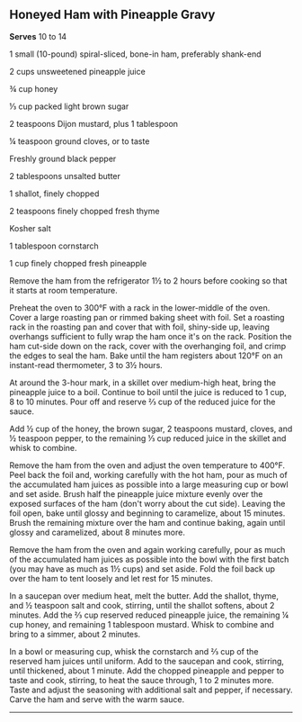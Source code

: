 ﻿## Honeyed Ham with Pineapple Gravy

**Serves** 10 to 14

1 small (10-pound) spiral-sliced, bone-in ham, preferably shank-end

2 cups unsweetened pineapple juice

¾ cup honey

⅓ cup packed light brown sugar

2 teaspoons Dijon mustard, plus 1 tablespoon

¼ teaspoon ground cloves, or to taste

Freshly ground black pepper

2 tablespoons unsalted butter

1 shallot, finely chopped

2 teaspoons finely chopped fresh thyme

Kosher salt

1 tablespoon cornstarch

1 cup finely chopped fresh pineapple

Remove the ham from the refrigerator 1½ to 2 hours before cooking so that it starts at room temperature.

Preheat the oven to 300°F with a rack in the lower-middle of the oven. Cover a large roasting pan or rimmed baking sheet with foil. Set a roasting rack in the roasting pan and cover that with foil, shiny-side up, leaving overhangs sufficient to fully wrap the ham once it's on the rack. Position the ham cut-side down on the rack, cover with the overhanging foil, and crimp the edges to seal the ham. Bake until the ham registers about 120°F on an instant-read thermometer, 3 to 3½ hours.

At around the 3-hour mark, in a skillet over medium-high heat, bring the pineapple juice to a boil. Continue to boil until the juice is reduced to 1 cup, 8 to 10 minutes. Pour off and reserve ⅔ cup of the reduced juice for the sauce.

Add ½ cup of the honey, the brown sugar, 2 teaspoons mustard, cloves, and ½ teaspoon pepper, to the remaining ⅓ cup reduced juice in the skillet and whisk to combine.

Remove the ham from the oven and adjust the oven temperature to 400°F. Peel back the foil and, working carefully with the hot ham, pour as much of the accumulated ham juices as possible into a large measuring cup or bowl and set aside. Brush half the pineapple juice mixture evenly over the exposed surfaces of the ham (don't worry about the cut side). Leaving the foil open, bake until glossy and beginning to caramelize, about 15 minutes. Brush the remaining mixture over the ham and continue baking, again until glossy and caramelized, about 8 minutes more.

Remove the ham from the oven and again working carefully, pour as much of the accumulated ham juices as possible into the bowl with the first batch (you may have as much as 1½ cups) and set aside. Fold the foil back up over the ham to tent loosely and let rest for 15 minutes.

In a saucepan over medium heat, melt the butter. Add the shallot, thyme, and ½ teaspoon salt and cook, stirring, until the shallot softens, about 2 minutes. Add the ⅔ cup reserved reduced pineapple juice, the remaining ¼ cup honey, and remaining 1 tablespoon mustard. Whisk to combine and bring to a simmer, about 2 minutes.

In a bowl or measuring cup, whisk the cornstarch and ⅔ cup of the reserved ham juices until uniform. Add to the saucepan and cook, stirring, until thickened, about 1 minute. Add the chopped pineapple and pepper to taste and cook, stirring, to heat the sauce through, 1 to 2 minutes more. Taste and adjust the seasoning with additional salt and pepper, if necessary. Carve the ham and serve with the warm sauce.

---

